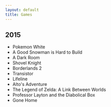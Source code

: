 ```yaml
---
layout: default
title: Games
---
```


## 2015

* Pokemon White
* A Good Snowman is Hard to Build
* A Dark Room
* Shovel Knight
* Borderlands 2
* Transistor
* Lifeline
* Alto's Adventure
* The Legend of Zelda: A Link Between Worlds
* Professor Layton and the Diabolical Box
* Gone Home
